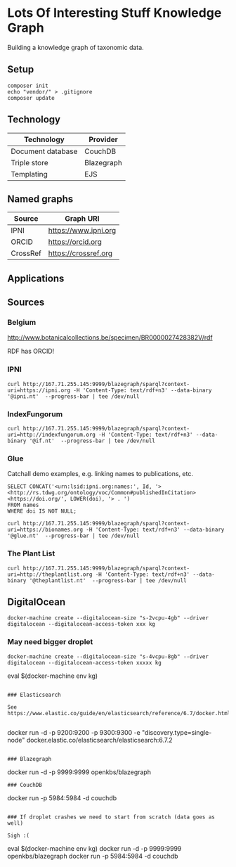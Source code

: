 # Lots Of Interesting Stuff Knowledge Graph

Building a knowledge graph of taxonomic data.

## Setup

```
composer init
echo "vendor/" > .gitignore
composer update
```

## Technology

Technology | Provider
-- | --
Document database | CouchDB
Triple store | Blazegraph
Templating | EJS

## Named graphs

Source | Graph URI
--|--
IPNI | https://www.ipni.org
ORCID | https://orcid.org
CrossRef | https://crossref.org

## Applications

## Sources

### Belgium

http://www.botanicalcollections.be/specimen/BR0000027428382V/rdf

RDF has ORCID!

### IPNI

```
curl http://167.71.255.145:9999/blazegraph/sparql?context-uri=https://ipni.org -H 'Content-Type: text/rdf+n3' --data-binary '@ipni.nt'  --progress-bar | tee /dev/null
```

### IndexFungorum

```
curl http://167.71.255.145:9999/blazegraph/sparql?context-uri=http://indexfungorum.org -H 'Content-Type: text/rdf+n3' --data-binary '@if.nt'  --progress-bar | tee /dev/null
```

### Glue

Catchall demo examples, e.g. linking names to publications, etc.

```
SELECT CONCAT('<urn:lsid:ipni.org:names:', Id, '> <http://rs.tdwg.org/ontology/voc/Common#publishedInCitation> <https://doi.org/', LOWER(doi), '> . ') 
FROM names 
WHERE doi IS NOT NULL;
```

```
curl http://167.71.255.145:9999/blazegraph/sparql?context-uri=https://bionames.org -H 'Content-Type: text/rdf+n3' --data-binary '@glue.nt'  --progress-bar | tee /dev/null
```

### The Plant List

```
curl http://167.71.255.145:9999/blazegraph/sparql?context-uri=http://theplantlist.org -H 'Content-Type: text/rdf+n3' --data-binary '@theplantlist.nt'  --progress-bar | tee /dev/null
```


## DigitalOcean

```
docker-machine create --digitalocean-size "s-2vcpu-4gb" --driver digitalocean --digitalocean-access-token xxx kg
```

### May need bigger droplet
```
docker-machine create --digitalocean-size "s-4vcpu-8gb" --driver digitalocean --digitalocean-access-token xxxxx kg
```
eval $(docker-machine env kg)
```
    
### Elasticsearch 
    
See https://www.elastic.co/guide/en/elasticsearch/reference/6.7/docker.html    
    
```
docker run -d -p 9200:9200 -p 9300:9300 -e "discovery.type=single-node" docker.elastic.co/elasticsearch/elasticsearch:6.7.2
```

### Blazegraph

```
docker run -d -p 9999:9999 openkbs/blazegraph
```
### CouchDB

```
docker run -p 5984:5984 -d couchdb
```

### If droplet crashes we need to start from scratch (data goes as well)

Sigh :(

```
eval $(docker-machine env kg)
docker run -d -p 9999:9999 openkbs/blazegraph
docker run -p 5984:5984 -d couchdb
```


